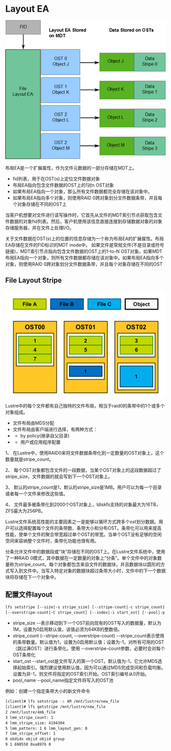 # Layout EA
![2](../_media/layoutEA.png)<br>

布局EA是一个扩展属性，作为文件元数据的一部分存储在MDT上。
- fid列表，用于在OST(s)上定位文件数据对象
- 布局EA指向包含文件数据的OST上的1对n OST对象
- 如果布局EA指向一个对象，那么所有文件数据都完全存储在该对象中。
- 如果布局EA指向多个对象，则使用RAID 0跨对象划分文件数据条带，并且每个对象存储在不同的OST上 

当客户机想要对文件进行读写操作时，它首先从文件的MDT索引节点获取包含文件数据的对象fid列表。然后，客户机使用该信息直接连接到存储数据对象的对象存储服务器，并在文件上处理I/O。

关于文件数据在OST(s)上的位置的信息存储为一个称为布局EA的扩展属性。布局EA存储在文件的FID标识的MDT inode中。
如果文件是常规文件(不是目录或符号链接)，MDT索引节点指向包含文件数据的OST上的1-to-N OST对象。如果MDT布局EA指向一个对象，则所有文件数据都存储在该对象中。如果布局EA指向多个对象，则使用RAID 0跨对象划分文件数据条带，并且每个对象存储在不同的OST

## File Layout Stripe
![2](../_media/filestripe.png)<br>

Lustre中的每个文件都有自己独特的文件布局，相当于raid0的条带中的1个或多个对象组成。
- 文件布局由MDS分配
- 文件布局由客户端进行选择，有两种方式：
- - by policy(继承自父目录)
- - 用户或应用程序配置

1、 在Lustre中，使用RAID0来将文件数据条带化到一定数量的OST对象上，这个数量就是stripe_count。

2、 每个OST对象都包含文件的一段数据，当某个OST对象上的这段数据超过了stripe_size，文件数据的就会写到下一个OST对象上。

3、 默认的stripe_count是1，默认的stripe_size是1MB。用户可以为每一个目录或者每一个文件来修改这些值。

4、 文件最多被条带化到2000个OST对象上，ldiskfs支持的对象最大为16TB，ZFS最大为256PB。

Lustre文件系统高性能的主要因素之一是能够以循环方式跨多个ost划分数据。用户可以选择配置每个文件的条带数、条带大小和分布OST。条带化可以用来提高性能，使单个文件的聚合带宽超过单个OST的带宽。当单个OST没有足够的空闲空间来容纳整个文件时，条带化功能也很有用。

分条允许文件中的数据段或“块”存储在不同的OST上。在Lustre文件系统中，使用了一种RAID 0模式，其中数据在一定数量的对象上“分条”。单个文件中的对象数量称为stripe_count。每个对象都包含来自文件的数据块，并且数据块以圆形的方式写入到文件中。当写入特定对象的数据块超过条带大小时，文件中的下一个数据块将存储在下一个对象中。

## 配置文件layout

```bash
lfs setstripe [--size|-s stripe_size] [--stripe-count|-c stripe_count]
[--overstripe-count|-C stripe_count] [--index|-i start_ost] [--pool|-p pool_name] filename | dirname
```
- stripe_size --表示移动到下一个OST前向现有的OST写入的数据量，默认为1M，设置为0启用默认值，该值必须为64KB的整数倍。
- stripe_count (--stripe-count, --overstripe-count) --stripe_count表示使用的条带数量。默认值为1，设置为0启用默认值；设置为-1，对所有可用的OST（跳过满OST）进行条带化。使用 --overstripe-count参数，必要时会对每个OST条带化
- start_ost --start_ost是文件写入的第一个OST。默认值为-1，它允许MDS选择起始索引。强烈建议使用默认值，因为可以通过MDS完成空间和负载均衡。设置为非-1，则文件将指定的OST索引开始。OST索引编号从0开始。
- pool_name --pool_name指定文件将写入的OST池

例如：创建一个指定条带大小的新文件命令
```bash
[client]# lfs setstripe -s 4M /mnt/lustre/new_file
[client]# lfs getstripe /mnt/lustre/new_file
2 /mnt/lustre/4mb_file
3 lmm_stripe_count: 1
4 lmm_stripe_size: 4194304
5 lmm_pattern: 1 6 lmm_layout_gen: 0
7 lmm_stripe_offset: 1
8 obdidx objid objid group
9 1 690550 0xa8976 0
```
